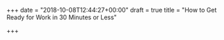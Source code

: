 +++
date = "2018-10-08T12:44:27+00:00"
draft = true
title = "How to Get Ready for Work in 30 Minutes or Less"

+++
